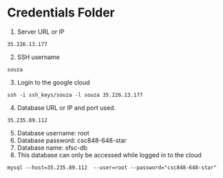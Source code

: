 # Credentials Folder


1. Server URL or IP
```
35.226.13.177
```
2. SSH username

```
souza
```
3. Login to the google cloud

```
ssh -i ssh_keys/souza -l souza 35.226.13.177
```

4. Database URL or IP and port used.
```
35.235.89.112
```
5. Database username: root
6. Database password: csc848-648-star
7. Database name: sfsc-db
8. This database can only be accessed while logged in to the cloud
```
mysql --host=35.235.89.112  --user=root --password="csc848-648-star"
```
